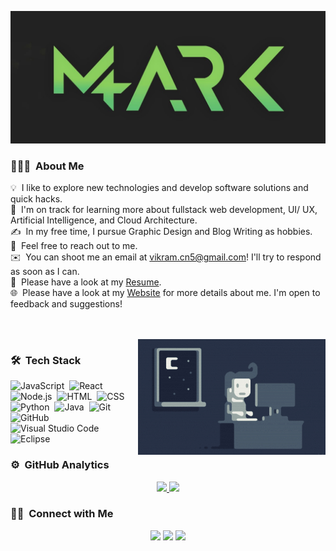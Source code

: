 ![Vikram Banner](https://raw.githubusercontent.com/vikramacn5/vikramacn5/master/assets/mark4-banner.jpeg)

### 👨🏻‍💻 &nbsp;About Me

💡 &nbsp;I like to explore new technologies and develop software solutions and quick hacks.\
🌱 &nbsp;I'm on track for learning more about fullstack web development, UI/ UX, Artificial Intelligence, and Cloud Architecture.\
✍️ &nbsp;In my free time, I pursue Graphic Design and Blog Writing as hobbies.\
💬 &nbsp;Feel free to reach out to me.\
✉️ &nbsp;You can shoot me an email at vikram.cn5@gmail.com! I'll try to respond as soon as I can.\
📄 &nbsp;Please have a look at my [Resume](https://mark4.netlify.app/img/resume.pdf).\
🌐 &nbsp;Please have a look at my [Website](https://mark4.netlify.app) for more details about me. I'm open to feedback and suggestions!

\
\
<img alt="Night Coding" src="https://raw.githubusercontent.com/vikramacn5/vikramacn5/master/assets/Night-Coding.gif" align="right"/>

### 🛠 &nbsp;Tech Stack

![JavaScript](https://img.shields.io/badge/-JavaScript-05122A?style=flat&logo=javascript)&nbsp;
![React](https://img.shields.io/badge/-React-05122A?style=flat&logo=react)&nbsp;
![Node.js](https://img.shields.io/badge/-Node.js-05122A?style=flat&logo=node.js)&nbsp;
![HTML](https://img.shields.io/badge/-HTML-05122A?style=flat&logo=HTML5)&nbsp;
![CSS](https://img.shields.io/badge/-CSS-05122A?style=flat&logo=CSS3&logoColor=1572B6)\
![Python](https://img.shields.io/badge/-Python-05122A?style=flat&logo=python)&nbsp;
![Java](https://img.shields.io/badge/-Java-05122A?style=flat&logo=Java&logoColor=FFA518)&nbsp;
![Git](https://img.shields.io/badge/-Git-05122A?style=flat&logo=git)&nbsp;
![GitHub](https://img.shields.io/badge/-GitHub-05122A?style=flat&logo=github)\
![Visual Studio Code](https://img.shields.io/badge/-Visual%20Studio%20Code-05122A?style=flat&logo=visual-studio-code&logoColor=007ACC)&nbsp;
![Eclipse](https://img.shields.io/badge/-Eclipse-05122A?style=flat&logo=eclipse-ide&logoColor=2C2255)



### ⚙️ &nbsp;GitHub Analytics

<p align="center">
<a href="https://github.com/vikramacn5">
  <img height="180em" src="https://github-readme-stats-eight-theta.vercel.app/api?username=vikramacn5&show_icons=true&theme=algolia&include_all_commits=true&count_private=true"/>
  <img height="180em" src="https://github-readme-stats-eight-theta.vercel.app/api/top-langs/?username=vikramacn5&layout=compact&langs_count=8&theme=algolia"/>
</a>
</p>

### 🤝🏻 &nbsp;Connect with Me

<p align="center">
<a href="https://mark4.netlify.app"><img src="https://img.shields.io/badge/-mark4-3423A6?style=flat&logo=Google-Chrome&logoColor=white"/></a>
<a href="https://linkedin.com/in/vikram-nagarajan-0b9b01189"><img src="https://img.shields.io/badge/-vikram%20nagarajan-0b9b01189?style=flat&logo=Linkedin&logoColor=white"/></a>
<a href="mailto:vikram.cn5@gmail.com"><img src="https://img.shields.io/badge/-vikram.cn5@gmail.com-D14836?style=flat&logo=Gmail&logoColor=white"/></a>
</p>
